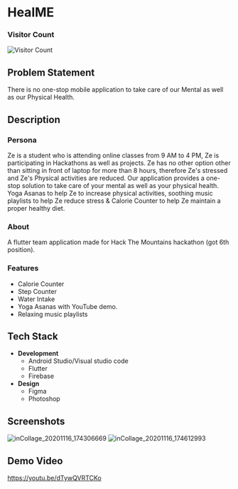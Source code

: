 # HealME



### Visitor Count
![Visitor Count](https://profile-counter.glitch.me/AyushiPanth/count.svg)

## Problem Statement
There is no one-stop mobile application to take care of our Mental as well as our Physical Health.
## Description
### Persona
Ze is a student who is attending online classes from 9 AM to 4 PM, Ze is participating in Hackathons as well as projects. Ze has no other option other than sitting in front of laptop for more than 8 hours, therefore Ze's stressed and Ze's Physical activities are reduced. Our application provides a one-stop solution to take care of your mental as well as your physical health. Yoga Asanas to help Ze to increase physical activities, soothing music playlists to help Ze reduce stress & Calorie Counter to help Ze maintain a proper healthy diet.

### About
A flutter team application made for Hack The Mountains hackathon (got 6th position).
### Features
* Calorie Counter
* Step Counter
* Water Intake
* Yoga Asanas with YouTube demo.
* Relaxing music playlists
## Tech Stack
* __Development__
    - Android Studio/Visual studio code
    - Flutter
    - Firebase
* __Design__
  - Figma
  - Photoshop
  
## Screenshots
![inCollage_20201116_174306669](https://user-images.githubusercontent.com/54657980/101201537-eaa67c00-368d-11eb-8e2a-f4671ffa86f1.jpg)
![inCollage_20201116_174612993](https://user-images.githubusercontent.com/54657980/101201542-ed08d600-368d-11eb-8bb1-5589240e50bb.jpg)

## Demo Video
https://youtu.be/dTywQVRTCKo
